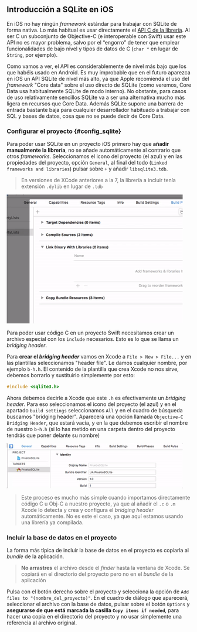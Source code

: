 ## Introducción a SQLite en iOS

En iOS no hay ningún *framework* estándar para trabajar con SQLite de forma nativa. Lo más habitual es usar directamente el [API C de la librería](http://www.sqlite.org/c3ref/intro.html). Al ser C un subconjunto de Objective-C (e interoperable con Swift) usar este API no es mayor problema, salvo por el “engorro” de tener que emplear funcionalidades de bajo nivel y tipos de datos de C (`char *` en lugar de `String`, por ejemplo).

Como vamos a ver, el API es considerablemente de nivel más bajo que los que habéis usado en Android. Es muy improbable que en el futuro aparezca en iOS un API SQLite de nivel más alto, ya que Apple recomienda el uso del *framework* "Core data" sobre el uso directo de SQLite (como veremos, Core Data usa habitualmente SQLite de modo interno). No obstante, para casos de uso relativamente sencillos SQLite va a ser una alternativa mucho más ligera en recursos que Core Data. Además SQLite supone una barrera de entrada bastante baja para cualquier desarrollador habituado a trabajar con SQL y bases de datos, cosa que no se puede decir de Core Data.

### Configurar el proyecto {#config_sqlite}

Para poder usar SQLite en un proyecto iOS primero hay que **añadir manualmente la librería**, no se añade automáticamente al contrario que otros *frameworks*. Seleccionamos el icono del proyecto (el azul) y en las propiedades del proyecto, opción `General`, al final del todo (`Linked frameworks and libraries`) pulsar sobre `+` y añadir `libsqlite3.tdb`.

> En versiones de XCode anteriores a la 7, la librería a incluir tenía extensión `.dylib` en lugar de `.tdb`

![](img/add_libsqlite.gif)

Para poder usar código C en un proyecto Swift necesitamos crear un archivo especial con los `include` necesarios. Esto es lo que se llama un *bridging header*.

Para **crear el *bridging header*** vamos en Xcode a `File > New > File...` y en las plantillas seleccionamos "header file". Le damos cualquier nombre, por ejemplo `b-h.h`. El contenido de la plantilla que crea Xcode no nos sirve, debemos borrarlo y sustituirlo simplemente por esto:

```c
#include <sqlite3.h>
```

Ahora debemos decirle a Xcode que este `.h` es efectivamente un *bridging header*. Para eso seleccionamos el icono del proyecto (el azul) y en el apartado `build settings` seleccionamos `All` y en el cuadro de búsqueda buscamos "bridging header". Aparecerá una opción llamada `Objective-C Bridging Header`, que estará vacía, y en la que debemos escribir el nombre de nuestro `b-h.h` (si lo has metido en una carpeta dentro del proyecto tendrás que poner delante su nombre)

![](img/bridging-header.gif)

> Este proceso es mucho más simple cuando importamos directamente código C u Obj-C a nuestro proyecto, ya que al añadir el `.c` o `.m` Xcode lo detecta y crea y configura el *bridging header* automáticamente. No es este el caso, ya que aquí estamos usando una librería ya compilada. 

### Incluir la base de datos en el proyecto

La forma más típica de incluir la base de datos en el proyecto es copiarla al *bundle* de la aplicación. 

> **No arrastres** el archivo desde el *finder* hasta la ventana de Xcode. Se copiará en el directorio del proyecto pero no en el *bundle* de la aplicación

Pulsa con el botón derecho sobre el proyecto y selecciona la opción de `Add files to "(nombre_del_proyecto)"`. En el cuadro de diálogo que aparecerá, seleccionar el archivo con la base de datos, pulsar sobre el botón `Options` y **asegurarse de que está marcada la casilla `Copy items if needed`**, para hacer una copia en el directorio del proyecto y no usar simplemente una referencia al archivo original.




